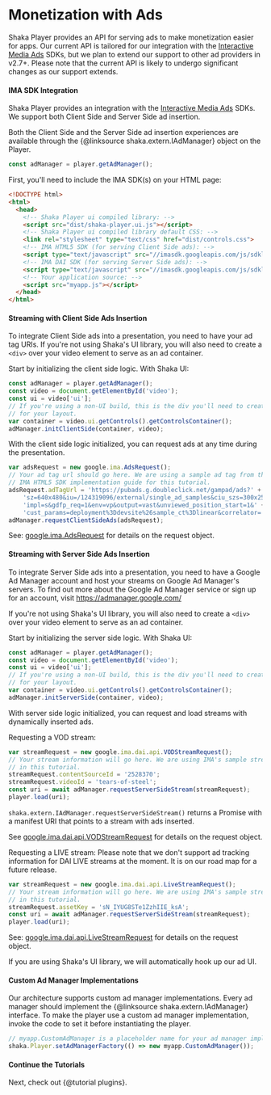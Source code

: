 # Monetization with Ads

Shaka Player provides an API for serving ads to make monetization easier
for apps. Our current API is tailored for our integration with the
[Interactive Media Ads][] SDKs, but we plan to extend our support to
other ad providers in v2.7+.
Please note that the current API is likely to undergo significant
changes as our support extends.

#### IMA SDK Integration

Shaka Player provides an integration with the [Interactive Media Ads][] SDKs.
We support both Client Side and Server Side ad insertion.


[Interactive Media Ads]: https://developers.google.com/interactive-media-ads

Both the Client Side and the Server Side ad insertion experiences are available
through the {@linksource shaka.extern.IAdManager} object on the Player.


```js
const adManager = player.getAdManager();
```

First, you'll need to include the IMA SDK(s) on your HTML page:

```html
<!DOCTYPE html>
<html>
  <head>
    <!-- Shaka Player ui compiled library: -->
    <script src="dist/shaka-player.ui.js"></script>
    <!-- Shaka Player ui compiled library default CSS: -->
    <link rel="stylesheet" type="text/css" href="dist/controls.css">
    <!-- IMA HTML5 SDK (for serving Client Side ads): -->
    <script type="text/javascript" src="//imasdk.googleapis.com/js/sdkloader/ima3.js"></script>
    <!-- IMA DAI SDK (for serving Server Side ads): -->
    <script type="text/javascript" src="//imasdk.googleapis.com/js/sdkloader/ima3.js"></script>
    <!-- Your application source: -->
    <script src="myapp.js"></script>
  </head>
</html>
```

#### Streaming with Client Side Ads Insertion

To integrate Client Side ads into a presentation, you need to have your ad tag
URIs. If you're not using Shaka's UI library, you will also need to create a
`<div>` over your video element to serve as an ad container.

Start by initializing the client side logic.
With Shaka UI:

```js
const adManager = player.getAdManager();
const video = document.getElementById('video');
const ui = video['ui'];
// If you're using a non-UI build, this is the div you'll need to create
// for your layout.
var container = video.ui.getControls().getControlsContainer();
adManager.initClientSide(container, video);
```

With the client side logic initialized, you can request ads at any time during
the presentation.

```js
var adsRequest = new google.ima.AdsRequest();
// Your ad tag url should go here. We are using a sample ad tag from the
// IMA HTML5 SDK implementation guide for this tutorial.
adsRequest.adTagUrl = 'https://pubads.g.doubleclick.net/gampad/ads?' +
    'sz=640x480&iu=/124319096/external/single_ad_samples&ciu_szs=300x250&' +
    'impl=s&gdfp_req=1&env=vp&output=vast&unviewed_position_start=1&' +
    'cust_params=deployment%3Ddevsite%26sample_ct%3Dlinear&correlator=';
adManager.requestClientSideAds(adsRequest);
```

See: [google.ima.AdsRequest][] for details on the request object.

[google.ima.AdsRequest]: https://developers.google.com/interactive-media-ads/docs/sdks/html5/v3/reference/js/ima.AdsRequest

#### Streaming with Server Side Ads Insertion

To integrate Server Side ads into a presentation, you need to have a Google Ad
Manager account and host your streams on Google Ad Manager's servers. To find
out more about the Google Ad Manager service or sign up for an account, visit
https://admanager.google.com/

If you're not using Shaka's UI library, you will
also need to create a `<div>` over your video element to serve as an ad
container.

Start by initializing the server side logic.
With Shaka UI:

```js
const adManager = player.getAdManager();
const video = document.getElementById('video');
const ui = video['ui'];
// If you're using a non-UI build, this is the div you'll need to create
// for your layout.
var container = video.ui.getControls().getControlsContainer();
adManager.initServerSide(container, video);
```

With server side logic initialized, you can request and load streams with
dynamically inserted ads.

Requesting a VOD stream:

```js
var streamRequest = new google.ima.dai.api.VODStreamRequest();
// Your stream information will go here. We are using IMA's sample stream info
// in this tutorial.
streamRequest.contentSourceId = '2528370';
streamRequest.videoId = 'tears-of-steel';
const uri = await adManager.requestServerSideStream(streamRequest);
player.load(uri);
```

`shaka.extern.IAdManager.requestServerSideStream()` returns a Promise with a
manifest URI that points to a stream with ads inserted.

See [google.ima.dai.api.VODStreamRequest][] for details on the request object.

[google.ima.dai.api.VODStreamRequest]: https://developers.google.com/interactive-media-ads/docs/sdks/html5/dai/reference/js/VODStreamRequest

Requesting a LIVE stream:
Please note that we don't support ad tracking information for DAI LIVE streams
at the moment. It is on our road map for a future release.

```js
var streamRequest = new google.ima.dai.api.LiveStreamRequest();
// Your stream information will go here. We are using IMA's sample stream info
// in this tutorial.
streamRequest.assetKey = 'sN_IYUG8STe1ZzhIIE_ksA';
const uri = await adManager.requestServerSideStream(streamRequest);
player.load(uri);
```

See: [google.ima.dai.api.LiveStreamRequest][] for details on the request object.

[google.ima.dai.api.LiveStreamRequest]: https://developers.google.com/interactive-media-ads/docs/sdks/html5/dai/reference/js/LiveStreamRequest

If you are using Shaka's UI library, we will automatically hook up our ad UI.

#### Custom Ad Manager Implementations
Our architecture supports custom ad manager implementations. Every ad manager
should implement the {@linksource shaka.extern.IAdManager} interface. To make
the player use a custom ad manager implementation, invoke the code to set it
before instantiating the player.

```js
// myapp.CustomAdManager is a placeholder name for your ad manager implementation.
shaka.Player.setAdManagerFactory(() => new myapp.CustomAdManager());
```

#### Continue the Tutorials

Next, check out {@tutorial plugins}.